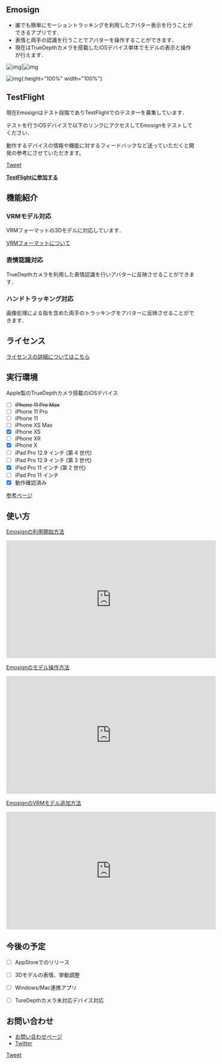 ## Emosign
- 誰でも簡単にモーショントラッキングを利用したアバター表示を行うことができるアプリです．
- 表情と両手の認識を行うことでアバターを操作することができます．
- 現在はTrueDepthカメラを搭載したiOSデバイス単体でモデルの表示と操作が行えます．

![img](Image/IMG_0351.PNG)|![img](Image/IMG_0352.PNG)

![img](Image/Capture20200525115445.png){:height="100%" width="100%"}


## TestFlight
現在Emosignはテスト段階でありTestFlightでのテスターを募集しています．

テストを行うiOSデバイスで以下のリンクにアクセスしてEmosignをテストしてください．

動作するデバイスの情報や機能に対するフィードバックなど送っていただくと開発の参考にさせていただきます。

<a href="https://twitter.com/share?ref_src=twsrc%5Etfw&hashtags=Emosign" class="twitter-share-button" data-show-count="false">Tweet</a><script async src="https://platform.twitter.com/widgets.js" charset="utf-8"></script>

**[TestFlightに参加する](https://testflight.apple.com/join/bgS7F2Vq)**


## 機能紹介
### VRMモデル対応
VRMフォーマットの3Dモデルに対応しています．

[VRMフォーマットについて](https://vrm.dev/)

### 表情認識対応
TrueDepthカメラを利用した表情認識を行いアバターに反映させることができます．

### ハンドトラッキング対応
画像処理による指を含めた両手のトラッキングをアバターに反映させることができます．


## ライセンス
[ライセンスの詳細についてはこちら](https://akihiro0105.github.io/EmosignLicensePage/)


## 実行環境
Apple製のTrueDepthカメラ搭載のiOSデバイス
- [ ] ~~iPhone 11 Pro Max~~
- [ ] iPhone 11 Pro
- [ ] iPhone 11
- [ ] iPhone XS Max
- [x] iPhone XS
- [ ] iPhone XR
- [x] iPhone X
- [ ] iPad Pro 12.9 インチ (第 4 世代)
- [ ] iPad Pro 12.9 インチ (第 3 世代)
- [x] iPad Pro 11 インチ (第 2 世代)
- [ ] iPad Pro 11 インチ
- [x] 動作確認済み

[参考ページ](https://support.apple.com/ja-jp/HT209183)


## 使い方
[Emosignの利用開始方法](https://youtu.be/HYjYt9sq6Bs)

<iframe width="560" height="315" src="https://www.youtube.com/embed/HYjYt9sq6Bs" frameborder="0" allow="accelerometer; autoplay; encrypted-media; gyroscope; picture-in-picture" allowfullscreen></iframe>

[Emosignのモデル操作方法](https://youtu.be/pCm51vZ1Lkg)

<iframe width="560" height="315" src="https://www.youtube.com/embed/pCm51vZ1Lkg" frameborder="0" allow="accelerometer; autoplay; encrypted-media; gyroscope; picture-in-picture" allowfullscreen></iframe>

[EmosignのVRMモデル追加方法](https://youtu.be/HZv-hvIA7XU)

<iframe width="560" height="315" src="https://www.youtube.com/embed/HZv-hvIA7XU" frameborder="0" allow="accelerometer; autoplay; encrypted-media; gyroscope; picture-in-picture" allowfullscreen></iframe>


## 今後の予定
- [ ] AppStoreでのリリース
- [ ] 3Dモデルの表情、挙動調整
- [ ] Windows/Mac連携アプリ
- [ ] TureDepthカメラ未対応デバイス対応


## お問い合わせ
- [お問い合わせページ](https://docs.google.com/forms/d/e/1FAIpQLSeM6epPLYCkLF4ngk_GQKEzkqP9Fn1FzsuyhnKS3RJylz_Klg/viewform)
- [Twitter](https://twitter.com/akihiro01051)


<a href="https://twitter.com/share?ref_src=twsrc%5Etfw&hashtags=Emosign" class="twitter-share-button" data-show-count="false">Tweet</a><script async src="https://platform.twitter.com/widgets.js" charset="utf-8"></script>
